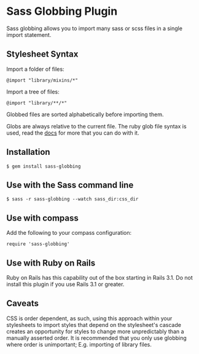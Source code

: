 # Sass Globbing Plugin

Sass globbing allows you to import many sass or scss files in a single import statement.

## Stylesheet Syntax

Import a folder of files:

    @import "library/mixins/*"

Import a tree of files:

    @import "library/**/*"

Globbed files are sorted alphabetically before importing them.

Globs are always relative to the current file. The ruby glob file syntax is used, read the [docs][globbing_docs] for more that you can do with it.

## Installation

    $ gem install sass-globbing

## Use with the Sass command line

    $ sass -r sass-globbing --watch sass_dir:css_dir

## Use with compass

Add the following to your compass configuration:

    require 'sass-globbing'

## Use with Ruby on Rails

Ruby on Rails has this capability out of the box starting in Rails 3.1. Do not install this plugin if you use Rails 3.1 or greater.

## Caveats

CSS is order dependent, as such, using this approach within your stylesheets to import styles that depend on the stylesheet's cascade creates an opportunity for styles to change more unpredictably than a manually asserted order. It is recommended that you only use globbing where order is unimportant; E.g. importing of library files.


[globbing_docs]: http://ruby-doc.org/core/classes/Dir.html#M000629
